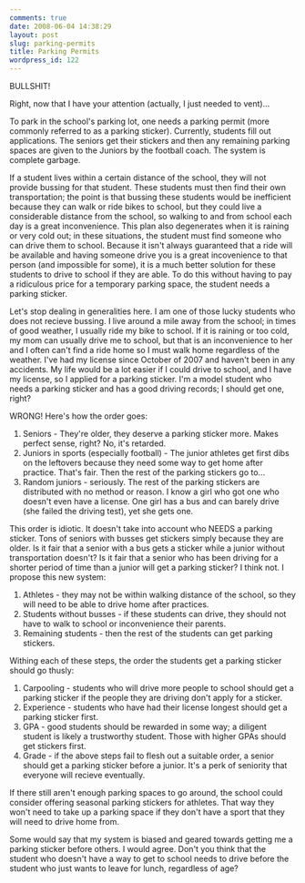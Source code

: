 ```yaml
---
comments: true
date: 2008-06-04 14:38:29
layout: post
slug: parking-permits
title: Parking Permits
wordpress_id: 122
---
```


BULLSHIT!

Right, now that I have your attention (actually, I just needed to vent)...

To park in the school's parking lot, one needs a parking permit (more commonly referred to as a parking sticker). Currently, students fill out applications. The seniors get their stickers and then any remaining parking spaces are given to the Juniors by the football coach. The system is complete garbage. 

If a student lives within a certain distance of the school, they will not provide bussing for that student. These students must then find their own transportation; the point is that bussing these students would be inefficient because they can walk or ride bikes to school, but they could live a considerable distance from the school, so walking to and from school each day is a great inconvenience. This plan also degenerates when it is raining or very cold out; in these situations, the student must find someone who can drive them to school. Because it isn't always guaranteed that a ride will be available and having someone drive you is a great incovenience to that person (and impossible for some), it is a much better solution for these students to drive to school if they are able. To do this without having to pay a ridiculous price for a temporary parking space, the student needs a parking sticker.

Let's stop dealing in generalities here. I am one of those lucky students who does not recieve bussing. I live around a mile away from the school; in times of good weather, I usually ride my bike to school. If it is raining or too cold, my mom can usually drive me to school, but that is an inconvenience to her and I often can't find a ride home so I must walk home regardless of the weather. I've had my license since October of 2007 and haven't been in any accidents. My life would be a lot easier if I could drive to school, and I have my license, so I applied for a parking sticker. I'm a model student who needs a parking sticker and has a good driving records; I should get one, right?

WRONG! Here's how the order goes:

  1. Seniors - They're older, they deserve a parking sticker more. Makes perfect sense, right? No, it's retarded. 
  2. Juniors in sports (especially football)  - The junior athletes get first dibs on the leftovers because they need some way to get home after practice. That's fair. Then the rest of the parking stickers go to...
  3. Random juniors - seriously. The rest of the parking stickers are distributed with no method or reason. I know a girl who got one who doesn't even have a license. One girl has a bus and can barely drive (she failed the driving test), yet she gets one.

This order is idiotic. It doesn't take into account who NEEDS a parking sticker. Tons of seniors with busses get stickers simply because they are older. Is it fair that a senior with a bus gets a sticker while a junior without transportation doesn't? Is it fair that a senior who has been driving for a shorter period of time than a junior will get a parking sticker? I think not. I propose this new system: 

  1. Athletes - they may not be within walking distance of the school, so they will need to be able to drive home after practices. 
  2. Students without busses - if these students can drive, they should not have to walk to school or inconvenience their parents. 
  3. Remaining students - then the rest of the students can get parking stickers.

Withing each of these steps, the order the students get a parking sticker should go thusly: 

  1. Carpooling - students who will drive more people to school should get a parking sticker if the people they are driving don't apply for a sticker. 
  2. Experience - students who have had their license longest should get a parking sticker first.
  3. GPA - good students should be rewarded in some way; a diligent student is likely a trustworthy student. Those with higher GPAs should get stickers first. 
  4. Grade - if the above steps fail to flesh out a suitable order, a senior should get a parking sticker before a junior. It's a perk of seniority that everyone will recieve eventually.

If there still aren't enough parking spaces to go around, the school could consider offering seasonal parking stickers for athletes. That way they won't need to take up a parking space if they don't have a sport that they will need to drive home from. 

Some would say that my system is biased and geared towards getting me a parking sticker before others. I would agree. Don't you think that the student who doesn't have a way to get to school needs to drive before the student who just wants to leave for lunch, regardless of age?
